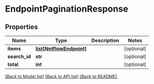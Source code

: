 # EndpointPaginationResponse

## Properties
Name | Type | Description | Notes
------------ | ------------- | ------------- | -------------
**items** | [**list[NetflowEndpoint]**](NetflowEndpoint.md) |  | [optional] 
**search_id** | **str** |  | [optional] 
**total** | **int** |  | [optional] 

[[Back to Model list]](../README.md#documentation-for-models) [[Back to API list]](../README.md#documentation-for-api-endpoints) [[Back to README]](../README.md)


